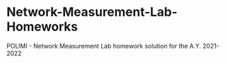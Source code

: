 # Network-Measurement-Lab-Homeworks
POLIMI - Network Measurement Lab homework solution for the A.Y. 2021-2022

